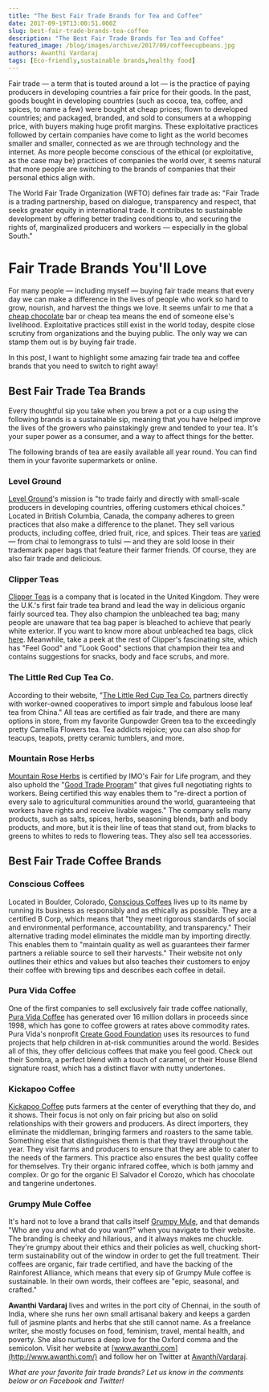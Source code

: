 ```yaml
---
title: "The Best Fair Trade Brands for Tea and Coffee"
date: 2017-09-19T13:00:51.000Z
slug: best-fair-trade-brands-tea-coffee
description: "The Best Fair Trade Brands for Tea and Coffee"
featured_image: /blog/images/archive/2017/09/coffeecupbeans.jpg
authors: Awanthi Vardaraj
tags: [Eco-friendly,sustainable brands,healthy food]
---
```


Fair trade — a term that is touted around a lot — is the practice of paying producers in developing countries a fair price for their goods. In the past, goods bought in developing countries (such as cocoa, tea, coffee, and spices, to name a few) were bought at cheap prices; flown to developed countries; and packaged, branded, and sold to consumers at a whopping price, with buyers making huge profit margins. These exploitative practices followed by certain companies have come to light as the world becomes smaller and smaller, connected as we are through technology and the internet. As more people become conscious of the ethical (or exploitative, as the case may be) practices of companies the world over, it seems natural that more people are switching to the brands of companies that their personal ethics align with.

The World Fair Trade Organization (WFTO) defines fair trade as: "Fair Trade is a trading partnership, based on dialogue, transparency and respect, that seeks greater equity in international trade. It contributes to sustainable development by offering better trading conditions to, and securing the rights of, marginalized producers and workers — especially in the global South."

# Fair Trade Brands You'll Love

For many people — including myself — buying fair trade means that every day we can make a difference in the lives of people who work so hard to grow, nourish, and harvest the things we love. It seems unfair to me that a [cheap chocolate](https://www.theguardian.com/business/2015/apr/04/cheap-chocolate-cocoa-farmers-africa-easter-eggs) bar or cheap tea means the end of someone else's livelihood. Exploitative practices still exist in the world today, despite close scrutiny from organizations and the buying public. The only way we can stamp them out is by buying fair trade.

In this post, I want to highlight some amazing fair trade tea and coffee brands that you need to switch to right away!

## Best Fair Trade Tea Brands

Every thoughtful sip you take when you brew a pot or a cup using the following brands is a sustainable sip, meaning that you have helped improve the lives of the growers who painstakingly grew and tended to your tea. It's your super power as a consumer, and a way to affect things for the better.

The following brands of tea are easily available all year round. You can find them in your favorite supermarkets or online.

### Level Ground

[Level Ground](https://levelground.com/)'s mission is "to trade fairly and directly with small-scale producers in developing countries, offering customers ethical choices." Located in British Columbia, Canada, the company adheres to green practices that also make a difference to the planet. They sell various products, including coffee, dried fruit, rice, and spices. Their teas are [varied](https://levelground.com/store/?category=Tea) — from chai to lemongrass to tulsi — and they are sold loose in their trademark paper bags that feature their farmer friends. Of course, they are also fair trade and delicious.

### Clipper Teas

[Clipper Teas](https://www.clipper-teas.com/) is a company that is located in the United Kingdom. They were the U.K.'s first fair trade tea brand and lead the way in delicious organic fairly sourced tea. They also champion the unbleached tea bag; many people are unaware that tea bag paper is bleached to achieve that pearly white exterior. If you want to know more about unbleached tea bags, click [here](https://www.clipper-teas.com/our-story/unbleached-bags/). Meanwhile, take a peek at the rest of Clipper's fascinating site, which has "Feel Good" and "Look Good" sections that champion their tea and contains suggestions for snacks, body and face scrubs, and more.

### The Little Red Cup Tea Co.

According to their website, "[The Little Red Cup Tea Co.](https://littleredcuptea.com/) partners directly with worker-owned cooperatives to import simple and fabulous loose leaf tea from China." All teas are certified as fair trade, and there are many options in store, from my favorite Gunpowder Green tea to the exceedingly pretty Camellia Flowers tea. Tea addicts rejoice; you can also shop for teacups, teapots, pretty ceramic tumblers, and more.

### Mountain Rose Herbs

[Mountain Rose Herbs](https://www.mountainroseherbs.com/) is certified by IMO's Fair for Life program, and they also uphold the "[Good Trade Program](https://www.mountainroseherbs.com/principles/fair-trade)" that gives full negotiating rights to workers. Being certified this way enables them to "re-direct a portion of every sale to agricultural communities around the world, guaranteeing that workers have rights and receive livable wages." The company sells many products, such as salts, spices, herbs, seasoning blends, bath and body products, and more, but it is their line of teas that stand out, from blacks to greens to whites to reds to flowering teas. They also sell tea accessories.

## Best Fair Trade Coffee Brands

### Conscious Coffees

Located in Boulder, Colorado, [Conscious Coffees](http://www.consciouscoffees.com/) lives up to its name by running its business as responsibly and as ethically as possible. They are a certified B Corp, which means that "they meet rigorous standards of social and environmental performance, accountability, and transparency." Their alternative trading model eliminates the middle man by importing directly. This enables them to "maintain quality as well as guarantees their farmer partners a reliable source to sell their harvests." Their website not only outlines their ethics and values but also teaches their customers to enjoy their coffee with brewing tips and describes each coffee in detail.

### Pura Vida Coffee

One of the first companies to sell exclusively fair trade coffee nationally, [Pura Vida Coffee](http://www.puravidacreategood.com/#discover) has generated over 16 million dollars in proceeds since 1998, which has gone to coffee growers at rates above commodity rates. Pura Vida's nonprofit [Create Good Foundation](http://www.puravidacreategood.com/create-good-foundation) uses its resources to fund projects that help children in at-risk communities around the world. Besides all of this, they offer delicious coffees that make you feel good. Check out their Sombra, a perfect blend with a touch of caramel, or their House Blend signature roast, which has a distinct flavor with nutty undertones.

### Kickapoo Coffee

[Kickapoo Coffee](https://kickapoocoffee.com/) puts farmers at the center of everything that they do, and it shows. Their focus is not only on fair pricing but also on solid relationships with their growers and producers. As direct importers, they eliminate the middleman, bringing farmers and roasters to the same table. Something else that distinguishes them is that they travel throughout the year. They visit farms and producers to ensure that they are able to cater to the needs of the farmers. This practice also ensures the best quality coffee for themselves. Try their organic infrared coffee, which is both jammy and complex. Or go for the organic El Salvador el Corozo, which has chocolate and tangerine undertones.

### Grumpy Mule Coffee

It's hard not to love a brand that calls itself [Grumpy Mule](http://grumpymule.co.uk/), and that demands "Who are you and what do you want?" when you navigate to their website. The branding is cheeky and hilarious, and it always makes me chuckle. They're grumpy about their ethics and their policies as well, chucking short-term sustainability out of the window in order to get the full treatment. Their coffees are organic, fair trade certified, and have the backing of the Rainforest Alliance, which means that every sip of Grumpy Mule coffee is sustainable. In their own words, their coffees are "epic, seasonal, and crafted."

**Awanthi Vardaraj** lives and writes in the port city of Chennai, in the south of India, where she runs her own small artisanal bakery and keeps a garden full of jasmine plants and herbs that she still cannot name. As a freelance writer, she mostly focuses on food, feminism, travel, mental health, and poverty. She also nurtures a deep love for the Oxford comma and the semicolon. Visit her website at [www.awanthi.com](http://www.awanthi.com/) and follow her on Twitter at [AwanthiVardaraj](https://twitter.com/AwanthiVardaraj).

_What are your favorite fair trade brands? Let us know in the comments below or on Facebook and Twitter!_